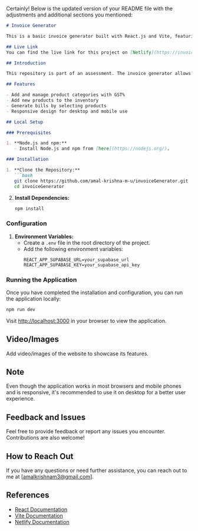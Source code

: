 Certainly! Below is the updated version of your README file with the adjustments and additional sections you mentioned:

```markdown
# Invoice Generator

This is a basic invoice generator built with React.js and Vite, featuring the ability to add new product categories with GST%, add new products, and generate bills by selecting products.

## Live Link
You can find the live link for this project on [Netlify](https://invoice-gst-generator.netlify.app).

## Introduction

This repository is part of an assessment. The invoice generator allows users to manage product categories, add products, and generate bills with GST calculations.

## Features

- Add and manage product categories with GST%
- Add new products to the inventory
- Generate bills by selecting products
- Responsive design for desktop and mobile use

## Local Setup

### Prerequisites

1. **Node.js and npm:**
   - Install Node.js and npm from [here](https://nodejs.org/).

### Installation

1. **Clone the Repository:**
   ```bash
   git clone https://github.com/amal-krishna-m-u/invoiceGenerator.git
   cd invoiceGenerator
   ```

2. **Install Dependencies:**
   ```bash
   npm install
   ```

### Configuration

1. **Environment Variables:**
   - Create a `.env` file in the root directory of the project.
   - Add the following environment variables:
     ```env
     REACT_APP_SUPABASE_URL=your_supabase_url
     REACT_APP_SUPABASE_KEY=your_supabase_api_key
     ```

### Running the Application

Once you have completed the installation and configuration, you can run the application locally:

```bash
npm run dev
```

Visit [http://localhost:3000](http://localhost:3000) in your browser to view the application.

## Video/Images

Add video/images of the website to showcase its features.

## Note

Even though the application works in most browsers and mobile phones and is responsive, it's recommended to use it on desktop for a better user experience.

## Feedback and Issues

Feel free to provide feedback or report any issues you encounter. Contributions are also welcome!

## How to Reach Out

If you have any questions or need further assistance, you can reach out to me at [amalkrishnam3@gmail.com].

## References

- [React Documentation](https://reactjs.org/docs/getting-started.html)
- [Vite Documentation](https://vitejs.dev/guide/)
- [Netlify Documentation](https://docs.netlify.com/)
```